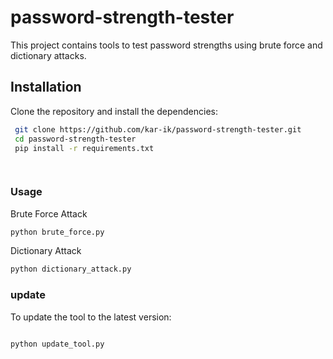 # password-strength-tester

This project contains tools to test password strengths using brute force and dictionary attacks.

## Installation

Clone the repository and install the dependencies:

```bash
 git clone https://github.com/kar-ik/password-strength-tester.git
 cd password-strength-tester
 pip install -r requirements.txt

 
```
### Usage

Brute Force Attack
```bash
python brute_force.py

```
Dictionary Attack
```bash
python dictionary_attack.py
```
### update

To update the tool to the latest version:

```bash

python update_tool.py
